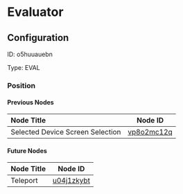 # Evaluator
## Configuration
ID:  o5huuauebn

Type: EVAL 








### Position

#### Previous Nodes
| Node Title | Node ID |
| :------------- | ------------ |
| Selected Device Screen Selection | [vp8o2mc12q](./vp8o2mc12q.md) | 
 
 #### Future Nodes
| Node Title | Node ID |
| :------------- | ------------ |
| Teleport |[u04j1zkybt](./u04j1zkybt.md) | 
